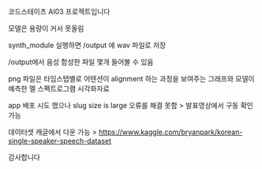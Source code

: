 코드스테이츠 AI03 프로젝트입니다 

모델은 용량이 커서 못올림 

synth_module 실행하면 /output 에 wav 파일로 저장 

/output에서 음성 합성한 파일 몇개 들어볼 수 있음 

png 파일은 타임스텝별로 어텐션이 alignment 하는 과정을 보여주는 그래프와 모델이 예측한 멜 스펙트로그램 시각화자료

app 배포 시도 했으나 slug size is large 오류를 해결 못함 > 발표영상에서 구동 확인가능

데이터셋 캐글에서 다운 가능 > https://www.kaggle.com/bryanpark/korean-single-speaker-speech-dataset

감사합니다
